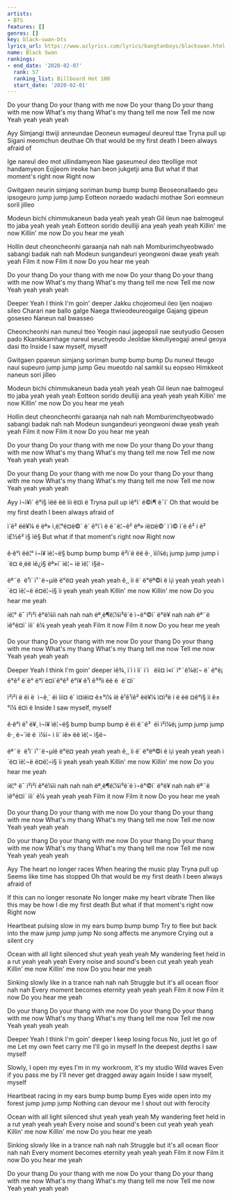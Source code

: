 ```yaml
---
artists:
- BTS
features: []
genres: []
key: black-swan-bts
lyrics_url: https://www.azlyrics.com/lyrics/bangtanboys/blackswan.html
name: Black Swan
rankings:
- end_date: '2020-02-07'
  rank: 57
  ranking_list: Billboard Hot 100
  start_date: '2020-02-01'
---
```




Do your thang
Do your thang with me now
Do your thang
Do your thang with me now
What's my thang
What's my thang tell me now
Tell me now
Yeah yeah yeah yeah

Ayy
Simjangi ttwiji anneundae
Deoneun eumageul deureul ttae
Tryna pull up
Sigani meomchun deuthae
Oh that would be my first death
I been always afraid of

Ige nareul deo mot ullindamyeon
Nae gaseumeul deo tteollige mot handamyeon
Eojjeom ireoke han beon jukgetji ama
But what if that moment's right now
Right now

Gwitgaen neurin simjang soriman bump bump bump
Beoseonallaedo geu ipsogeuro jump jump jump
Eotteon noraedo wadachi mothae
Sori eomneun soril jilleo

Modeun bichi chimmukaneun bada yeah yeah yeah
Gil ileun nae balmogeul tto jaba yeah yeah yeah
Eotteon sorido deulliji ana yeah yeah yeah
Killin' me now
Killin' me now
Do you hear me yeah

Hollin deut cheoncheonhi garaanja nah nah nah
Momburimchyeobwado sabangi badak nah nah
Modeun sungandeuri yeongwoni dwae yeah yeah yeah
Film it now
Film it now
Do you hear me yeah

Do your thang
Do your thang with me now
Do your thang
Do your thang with me now
What's my thang
What's my thang tell me now
Tell me now
Yeah yeah yeah yeah

Deeper
Yeah I think I'm goin' deeper
Jakku chojeomeul ileo
Ijen noajwo sileo
Charari nae ballo galge
Naega ttwieodeureogalge
Gajang gipeun goseseo
Naneun nal bwasseo

Cheoncheonhi nan nuneul tteo
Yeogin naui jageopsil nae seutyudio
Geosen pado
Kkamkkamhage nareul seuchyeodo
Jeoldae kkeullyeogaji aneul geoya dasi tto
Inside
I saw myself, myself

Gwitgaen ppareun simjang soriman bump bump bump
Du nuneul tteugo naui supeuro jump jump jump
Geu mueotdo nal samkil su eopseo
Himkkeot naneun sori jilleo

Modeun bichi chimmukaneun bada yeah yeah yeah
Gil ileun nae balmogeul tto jaba yeah yeah yeah
Eotteon sorido deulliji ana yeah yeah yeah
Killin' me now
Killin' me now
Do you hear me yeah

Hollin deut cheoncheonhi garaanja nah nah nah
Momburimchyeobwado sabangi badak nah nah
Modeun sungandeuri yeongwoni dwae yeah yeah yeah
Film it now
Film it now
Do you hear me yeah

Do your thang
Do your thang with me now
Do your thang
Do your thang with me now
What's my thang
What's my thang tell me now
Tell me now
Yeah yeah yeah yeah



Do your thang
Do your thang with me now
Do your thang
Do your thang with me now
What's my thang
What's my thang tell me now
Tell me now
Yeah yeah yeah yeah

Ayy
ì¬ì¥ì´ ë°ì§ ìëë
ëë ììì ë¤ì ë
Tryna pull up
ìê°ì´ ë©ì¶ ë¯í´
Oh that would be my first death
I been always afraid of

ì´ê² ëë¥¼ ë ëª» ì¸ë¦°ë¤ë©´
ë´ ê°ì´ì ë ë¨ë¦¬ê² ëª» íë¤ë©´
ì´ì© ì´ë ê² í ë² ì£½ê² ì§ ìë§
But what if that moment's right now
Right now

ê·ê°ì ëë¦° ì¬ì¥ ìë¦¬ë§ bump bump bump
ë²ì´ë ëë ê·¸ ììì¼ë¡ jump jump jump
ì´ë¤ ë¸ëë ìë¿ì§ ëª»í´
ìë¦¬ ìë ìë¦´ ì§ë¬

ëª¨ë  ë¹ì´ ì¹¨ë¬µíë ë°ë¤ yeah yeah yeah
ê¸¸ ìì ë´ ë°ëª©ì ë ì¡ì yeah yeah yeah
ì´ë¤ ìë¦¬ë ë¤ë¦¬ì§ ìì yeah yeah yeah
Killin' me now
Killin' me now
Do you hear me yeah

íë¦° ë¯ ì²ì²í ê°ë¼ìì nah nah nah
ëª¸ë¶ë¦¼ì³ë´ë ì¬ë°©ì´ ë°ë¥ nah nah
ëª¨ë  ìê°ë¤ì´ ììì´ ë¼ yeah yeah yeah
Film it now
Film it now
Do you hear me yeah

Do your thang
Do your thang with me now
Do your thang
Do your thang with me now
What's my thang
What's my thang tell me now
Tell me now
Yeah yeah yeah yeah

Deeper
Yeah I think I'm goin' deeper
ìê¾¸ ì´ì ì ìì´
ì´ì   ëìì¤ ì«ì´
ì°¨ë¼ë¦¬ ë´ ë°ë¡ ê°ê²
ë´ê° ë°ì´ë¤ì´ê°ê²
ê°ì¥ ê¹ì ê³³ìì
ëë ë  ë´¤ì´

ì²ì²í ë ëì ë 
ì¬ê¸´ ëì ììì¤ ë´ ì¤íëì¤
ê±°ì¼ íë
ê¹ê¹íê² ëë¥¼ ì¤ì³ë
ì ë ëë ¤ê°ì§ ìì ê±°ì¼ ë¤ì ë
Inside
I saw myself, myself

ê·ê°ì ë¹ ë¥¸ ì¬ì¥ ìë¦¬ë§ bump bump bump
ë ëì ë¨ê³  ëì ì²ì¼ë¡ jump jump jump
ê·¸ ë¬´ìë ë  ì¼í¬ ì ìì´
íê» ëë ìë¦¬ ì§ë¬

ëª¨ë  ë¹ì´ ì¹¨ë¬µíë ë°ë¤ yeah yeah yeah
ê¸¸ ìì ë´ ë°ëª©ì ë ì¡ì yeah yeah yeah
ì´ë¤ ìë¦¬ë ë¤ë¦¬ì§ ìì yeah yeah yeah
Killin' me now
Killin' me now
Do you hear me yeah

íë¦° ë¯ ì²ì²í ê°ë¼ìì nah nah nah
ëª¸ë¶ë¦¼ì³ë´ë ì¬ë°©ì´ ë°ë¥ nah nah
ëª¨ë  ìê°ë¤ì´ ììì´ ë¼ yeah yeah yeah
Film it now
Film it now
Do you hear me yeah

Do your thang
Do your thang with me now
Do your thang
Do your thang with me now
What's my thang
What's my thang tell me now
Tell me now
Yeah yeah yeah yeah



Do your thang
Do your thang with me now
Do your thang
Do your thang with me now
What's my thang
What's my thang tell me now
Tell me now
Yeah yeah yeah yeah

Ayy
The heart no longer races
When hearing the music play
Tryna pull up
Seems like time has stopped
Oh that would be my first death
I been always afraid of

If this can no longer resonate
No longer make my heart vibrate
Then like this may be how I die my first death
But what if that moment's right now
Right now

Heartbeat pulsing slow in my ears bump bump bump
Try to flee but back into the maw jump jump jump
No song affects me anymore
Crying out a silent cry

Ocean with all light silenced shut yeah yeah yeah
My wandering feet held in a rut yeah yeah yeah
Every noise and sound's been cut yeah yeah yeah
Killin' me now
Killin' me now
Do you hear me yeah

Sinking slowly like in a trance nah nah nah
Struggle but it's all ocean floor nah nah
Every moment becomes eternity yeah yeah yeah
Film it now
Film it now
Do you hear me yeah

Do your thang
Do your thang with me now
Do your thang
Do your thang with me now
What's my thang
What's my thang tell me now
Tell me now
Yeah yeah yeah yeah

Deeper
Yeah I think I'm goin' deeper
I keep losing focus
No, just let go of me
Let my own feet carry me
I'll go in myself
In the deepest depths
I saw myself

Slowly, I open my eyes
I'm in my workroom, it's my studio
Wild waves
Even if you pass me by
I'll never get dragged away again
Inside
I saw myself, myself

Heartbeat racing in my ears bump bump bump
Eyes wide open into my forest jump jump jump
Nothing can devour me
I shout out with ferocity

Ocean with all light silenced shut yeah yeah yeah
My wandering feet held in a rut yeah yeah yeah
Every noise and sound's been cut yeah yeah yeah
Killin' me now
Killin' me now
Do you hear me yeah

Sinking slowly like in a trance nah nah nah
Struggle but it's all ocean floor nah nah
Every moment becomes eternity yeah yeah yeah
Film it now
Film it now
Do you hear me yeah

Do your thang
Do your thang with me now
Do your thang
Do your thang with me now
What's my thang
What's my thang tell me now
Tell me now
Yeah yeah yeah yeah



